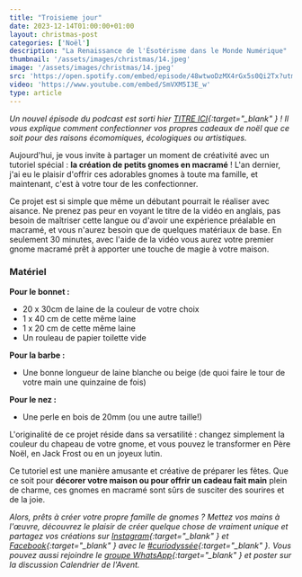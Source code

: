 ```yaml
---
title: "Troisieme jour"
date: 2023-12-14T01:00:00+01:00
layout: christmas-post
categories: ['Noël']
description: "La Renaissance de l'Ésotérisme dans le Monde Numérique"
thumbnail: '/assets/images/christmas/14.jpeg'
image: '/assets/images/christmas/14.jpeg'
src: 'https://open.spotify.com/embed/episode/48wtwoDzMX4rGx5s0Qi2Tx?utm_source=generator'
video: 'https://www.youtube.com/embed/SmVXM5I3E_w'
type: article
---
```


_Un nouvel épisode du podcast est sorti hier [TITRE ICI](){:target="\_blank" } ! Il vous explique comment confectionner vos propres cadeaux de noël que ce soit pour des raisons écomomiques, écologiques ou artistiques._

Aujourd'hui, je vous invite à partager un moment de créativité avec un tutoriel spécial : **la création de petits gnomes en macramé** ! L'an dernier, j'ai eu le plaisir d'offrir ces adorables gnomes à toute ma famille, et maintenant, c'est à votre tour de les confectionner.

Ce projet est si simple que même un débutant pourrait le réaliser avec aisance. Ne prenez pas peur en voyant le titre de la vidéo en anglais, pas besoin de maîtriser cette langue ou d'avoir une expérience préalable en macramé, et vous n'aurez besoin que de quelques matériaux de base. En seulement 30 minutes, avec l'aide de la vidéo vous aurez votre premier gnome macramé prêt à apporter une touche de magie à votre maison.

### Matériel
**Pour le bonnet :**
- 20 x 30cm de laine de la couleur de votre choix
- 1 x 40 cm de cette même laine
- 1 x 20 cm de cette même laine
- Un rouleau de papier toilette vide

**Pour la barbe :**
- Une bonne longueur de laine blanche ou beige (de quoi faire le tour de votre main une quinzaine de fois)

**Pour le nez :**
- Une perle en bois de 20mm (ou une autre taille!)


L'originalité de ce projet réside dans sa versatilité : changez simplement la couleur du chapeau de votre gnome, et vous pouvez le transformer en Père Noël, en Jack Frost ou en un joyeux lutin.

Ce tutoriel est une manière amusante et créative de préparer les fêtes. Que ce soit pour **décorer votre maison ou pour offrir un cadeau fait main** plein de charme, ces gnomes en macramé sont sûrs de susciter des sourires et de la joie.

_Alors, prêts à créer votre propre famille de gnomes ? Mettez vos mains à l'œuvre, découvrez le plaisir de créer quelque chose de vraiment unique et partagez vos créations sur [Instagram](https://www.instagram.com/curiodyssee/){:target="\_blank" } et [Facebook](https://www.facebook.com/profile.php?id=100095299300100){:target="\_blank" } avec le [#curiodyssée](https://www.instagram.com/explore/tags/curiodyss%C3%A9e/){:target="\_blank" }. Vous pouvez aussi rejoindre le [groupe WhatsApp](https://chat.whatsapp.com/DpoZEthNJNf3GVLHsyHiG5){:target="\_blank" } et poster sur la discussion Calendrier de l'Avent._

